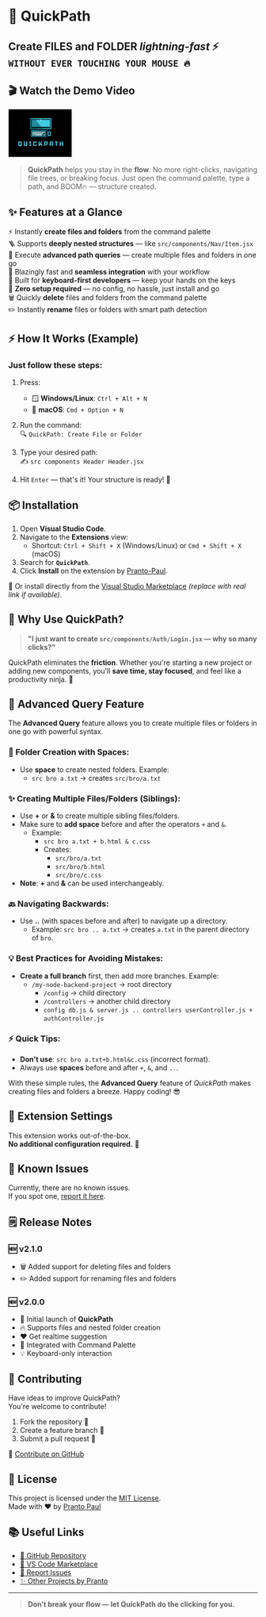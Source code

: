 # 🚀 QuickPath

## **Create FILES and FOLDER _lightning-fast_ ⚡ `WITHOUT EVER TOUCHING YOUR MOUSE 🔥`**

## 🎬 Watch the Demo Video

[![QuickPath Demo](./logo.png)](https://youtu.be/sZ-BR6Hs034)

> **QuickPath** helps you stay in the **flow**. No more right-clicks, navigating file trees, or breaking focus. Just open the command palette, type a path, and BOOM🔥 — structure created.

## ✨ Features at a Glance

⚡️ Instantly **create files and folders** from the command palette  
🪜 Supports **deeply nested structures** — like `src/components/Nav/Item.jsx`  
🎯 Execute **advanced path queries** — create multiple files and folders in one go  
🚀 Blazingly fast and **seamless integration** with your workflow  
🎹 Built for **keyboard-first developers** — keep your hands on the keys  
🧩 **Zero setup required** — no config, no hassle, just install and go  
🗑️ Quickly **delete** files and folders from the command palette  
✏️ Instantly **rename** files or folders with smart path detection

## ⚡ How It Works (Example)

### Just follow these steps:

1. Press:

   - 🪟 **Windows/Linux**: `Ctrl + Alt + N`
   - 🍎 **macOS**: `Cmd + Option + N`

2. Run the command:  
   🔍 `QuickPath: Create File or Folder`

3. Type your desired path:  
   ✍️ `src components Header Header.jsx`

4. Hit `Enter` — that's it! Your structure is ready! 🎉

## 📦 Installation

1. Open **Visual Studio Code**.
2. Navigate to the **Extensions** view:
   - Shortcut: `Ctrl + Shift + X` (Windows/Linux) or `Cmd + Shift + X` (macOS)
3. Search for **`QuickPath`**.
4. Click **Install** on the extension by [Pranto-Paul](https://github.com/Pranto-Paul).

🔗 Or install directly from the [Visual Studio Marketplace](https://marketplace.visualstudio.com/items?itemName=pranto-paul.quickpath) _(replace with real link if available)_.

## 🧠 Why Use QuickPath?

> **"I just want to create `src/components/Auth/Login.jsx` — why so many clicks?"**

QuickPath eliminates the **friction**. Whether you're starting a new project or adding new components, you'll **save time, stay focused**, and feel like a productivity ninja. 🥷

## 🚀 Advanced Query Feature

The **Advanced Query** feature allows you to create multiple files or folders in one go with powerful syntax.

### 📁 Folder Creation with Spaces:

- Use **space** to create nested folders. Example:
  - `src bro a.txt` → creates `src/bro/a.txt`

### ✨ Creating Multiple Files/Folders (Siblings):

- Use **+** or **&** to create multiple sibling files/folders.
- Make sure to **add space** before and after the operators `+` and `&`.
  - Example:
    - `src bro a.txt + b.html & c.css`
    - Creates:
      - `src/bro/a.txt`
      - `src/bro/b.html`
      - `src/bro/c.css`
- **Note**: **+** and **&** can be used interchangeably.

### 🔙 Navigating Backwards:

- Use **..** (with spaces before and after) to navigate up a directory.
  - Example: `src bro .. a.txt` → creates `a.txt` in the parent directory of `bro`.

### 💡 Best Practices for Avoiding Mistakes:

- **Create a full branch** first, then add more branches. Example:
  - `/my-node-backend-project` → root directory
    - `/config` → child directory
    - `/controllers` → another child directory
    - `config db.js & server.js .. controllers userController.js + authController.js`

### ⚡️ Quick Tips:

- **Don't use**: `src bro a.txt+b.html&c.css` (incorrect format).
- Always use **spaces** before and after `+`, `&`, and `..`.

With these simple rules, the **Advanced Query** feature of _QuickPath_ makes creating files and folders a breeze. Happy coding! 😎

## 🔧 Extension Settings

This extension works out-of-the-box.  
**No additional configuration required.** 🎉

## 🐞 Known Issues

Currently, there are no known issues.  
If you spot one, [report it here](https://github.com/Pranto-Paul/QuickPath/issues).

## 🗒 Release Notes

### 🆕 v2.1.0

- 🗑️ Added support for deleting files and folders
- ✏️ Added support for renaming files and folders

### 🆕 v2.0.0

- 🚀 Initial launch of **QuickPath**
- 🔥 Supports files and nested folder creation
- ❤️ Get realtime suggestion
- 🎯 Integrated with Command Palette
- 💡 Keyboard-only interaction

## 🤝 Contributing

Have ideas to improve QuickPath?  
You're welcome to contribute!

1. Fork the repository 📂
2. Create a feature branch 🌿
3. Submit a pull request 🚀

🔗 [Contribute on GitHub](https://github.com/Pranto-Paul/QuickPath)

## 📄 License

This project is licensed under the [MIT License](LICENSE).  
Made with ❤️ by [Pranto Paul](https://github.com/Pranto-Paul)

## 📚 Useful Links

- [🔗 GitHub Repository](https://github.com/Pranto-Paul/QuickPath)
- [🔗 VS Code Marketplace](https://marketplace.visualstudio.com/items?itemName=pranto-paul.quickpath)
- [🐛 Report Issues](https://github.com/Pranto-Paul/QuickPath/issues)
- [✨ Other Projects by Pranto](https://github.com/Pranto-Paul?tab=repositories)

---

> **Don’t break your flow — let QuickPath do the clicking for you.**
